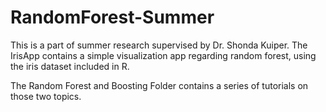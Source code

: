 # RandomForest-Summer
This is a part of summer research supervised by Dr. Shonda Kuiper. The IrisApp contains a simple visualization app regarding random forest, using the iris dataset included in R. 

The Random Forest and Boosting Folder contains a series of tutorials on those two topics. 